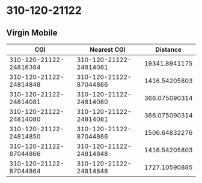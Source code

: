 # 310-120-21122
## Virgin Mobile


| CGI | Nearest CGI | Distance |
|-----|-------------|----------|
| 310-120-21122-24816384 | 310-120-21122-24814081 | 19341.8941175 |
| 310-120-21122-24814848 | 310-120-21122-87044866 | 1416.54205803 |
| 310-120-21122-24814081 | 310-120-21122-24814080 | 366.075090314 |
| 310-120-21122-24814080 | 310-120-21122-24814081 | 366.075090314 |
| 310-120-21122-24814850 | 310-120-21122-87044866 | 1506.64832276 |
| 310-120-21122-87044866 | 310-120-21122-24814848 | 1416.54205803 |
| 310-120-21122-87044864 | 310-120-21122-24814848 | 1727.10590885 |
